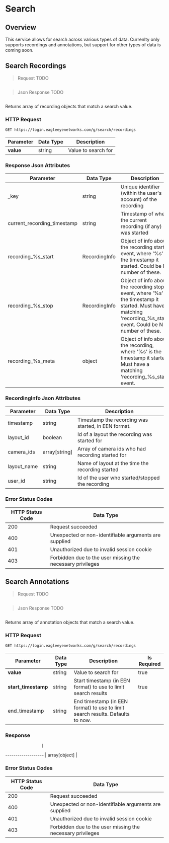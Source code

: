 # Search

<!--===================================================================-->
## Overview

This service allows for search across various types of data. Currenlty only supports recordings and annotations, but support for other types of data is coming soon.

<!--===================================================================-->
## Search Recordings

> Request TODO

```shell
```

> Json Response TODO

```json
```

Returns array of recording objects that match a search value.

### HTTP Request

`GET https://login.eagleeyenetworks.com/g/search/recordings`

Parameter  	| Data Type   | Description   
---------  	| ----------- | -----------   
**value**   | string      | Value to search for

### Response Json Attributes

Parameter               	| Data Type     | Description
---------               	| -----------   | -----------
_key 						| string 		| Unique identifier (within the user's account) of the recording
current_recording_timestamp | string 		| Timestamp of when the current recording (if any) was started
recording_%s_start 			| RecordingInfo | Object of info about the recording start event, where '%s' is the timestamp it started. Could be N number of these.
recording_%s_stop 			| RecordingInfo | Object of info about the recording stop event, where '%s' is the timestamp it started. Must have a matching 'recording_%s_start' event. Could be N number of these.
recording_%s_meta 			| object 		| Object of info about the recording, where '%s' is the timestamp it started. Must have a matching 'recording_%s_start' event.

### RecordingInfo Json Attributes

Parameter   | Data Type     | Description
---------   | -----------   | -----------
timestamp 	| string 		| Timestamp the recording was started, in EEN format.
layout_id 	| boolean 		| Id of a layout the recording was started for
camera_ids 	| array[string] | Array of camera ids who had recording started for
layout_name | string 		| Name of layout at the time the recording started
user_id 	| string 		| Id of the user who started/stopped the recording

### Error Status Codes

HTTP Status Code    | Data Type   
------------------- | ----------- 
200 | Request succeeded
400 | Unexpected or non-identifiable arguments are supplied
401 | Unauthorized due to invalid session cookie
403 | Forbidden due to the user missing the necessary privileges

<!--===================================================================-->
## Search Annotations

> Request TODO

```shell
```

> Json Response TODO

```json
```

Returns array of annotation objects that match a search value.

### HTTP Request

`GET https://login.eagleeyenetworks.com/g/search/recordings`

Parameter  			| Data Type   | Description   			| Is Required
---------  			| ----------- | -----------   			| -----------
**value**   		| string      | Value to search for 	| true
**start_timestamp** | string      | Start timestamp (in EEN format) to use to limit search results 	| true
end_timestamp 		| string      | End timestamp (in EEN format) to use to limit search results. Defaults to now. 	| 

### Response

				    |
------------------- |
array[object] 		| 

### Error Status Codes

HTTP Status Code    | Data Type   
------------------- | ----------- 
200 | Request succeeded
400 | Unexpected or non-identifiable arguments are supplied
401 | Unauthorized due to invalid session cookie
403 | Forbidden due to the user missing the necessary privileges